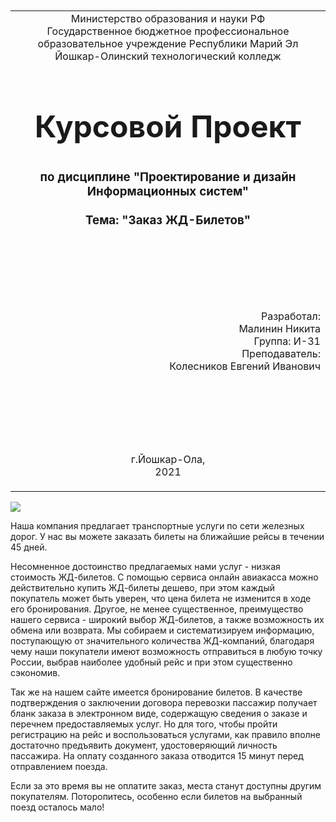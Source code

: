 <table style="width: 100%;">
  <tr>
    <td style="text-align: center; border: none;">
    Министерство образования и науки РФ<br>
Государственное бюджетное профессиональное образовательное учреждение Республики Марий Эл<br>
Йошкар-Олинский технологический колледж
</td>
  </tr>
  <tr>
    <td style="text-align: center; border: none; height: 15em;">
    <h2 style="font-size:3em;">Курсовой Проект</h2>
      <h3>по дисциплине "Проектирование и дизайн Информационных систем"<br><br> Тема:<b> "Заказ ЖД-Билетов"<b> </h3></td>
  </tr>
  <tr>
    <br><br><td style="text-align: right; border: none; height: 20em;">
      Разработал:<br/>
      Малинин Никита<br>
      Группа: И-31<br>
      Преподаватель:<br>
      Колесников Евгений Иванович
    </td>
  </tr>
  <tr>
    <td style="text-align: center; border: none; height: 5em;">
    г.Йошкар-Ола,<br> 2021</td>
  </tr>
</table>
<div style="page-break-after: always;"></div>
  
![](./1.jpg)
  
  
Наша компания предлагает транспортные услуги по сети железных дорог. У нас вы можете заказать билеты на ближайшие рейсы в течении 45 дней.

Несомненное достоинство предлагаемых нами услуг - низкая стоимость ЖД-билетов. 
С помощью сервиса онлайн авиакасса можно действительно купить ЖД-билеты дешево, при этом каждый покупатель может быть уверен, что цена билета не изменится в ходе его бронирования.
Другое, не менее существенное, преимущество нашего сервиса - широкий выбор ЖД-билетов, 
а также возможность их обмена или возврата. Мы собираем и систематизируем информацию, поступающую от значительного количества ЖД-компаний, 
благодаря чему наши покупатели имеют возможность отправиться в любую точку России, выбрав наиболее удобный рейс и при этом существенно сэкономив.

Так же на нашем сайте имеется бронирование билетов.
В качестве подтверждения о заключении договора перевозки пассажир получает бланк заказа в электронном виде, содержащую сведения о заказе и перечнем предоставляемых услуг.
 Но для того, чтобы пройти регистрацию на рейс и воспользоваться услугами, 
как правило вполне достаточно предъявить документ, удостоверяющий личность пассажира. 
На оплату созданного заказа отводится 15 минут перед отправлением поезда.

 Если за это время вы не оплатите заказ, места станут доступны другим покупателям. 
Поторопитесь, особенно если билетов на выбранный поезд осталось мало!

